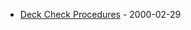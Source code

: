 * [Deck Check Procedures](/archive/en/articles/archive/2000/02/deck-check-procedures-2000-02-29.md) - 2000-02-29
